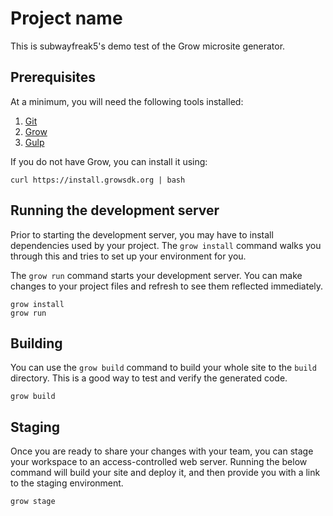 # Project name

This is subwayfreak5's demo test of the Grow microsite generator.

## Prerequisites

At a minimum, you will need the following tools installed:

1. [Git](http://git-scm.com/)
2. [Grow](https://grow.io)
3. [Gulp](http://gulpjs.com/)

If you do not have Grow, you can install it using:

```
curl https://install.growsdk.org | bash
```

## Running the development server

Prior to starting the development server, you may have to install dependencies used by your project. The `grow install` command walks you through this and tries to set up your environment for you.

The `grow run` command starts your development server. You can make changes to your project files and refresh to see them reflected immediately.

```
grow install
grow run
```

## Building

You can use the `grow build` command to build your whole site to the `build` directory. This is a good way to test and verify the generated code.

```
grow build
```

## Staging

Once you are ready to share your changes with your team, you can stage your workspace to an access-controlled web server. Running the below command will build your site and deploy it, and then provide you with a link to the staging environment.

```
grow stage
```
